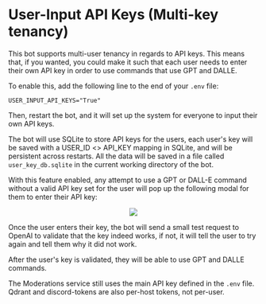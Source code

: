 # User-Input API Keys (Multi-key tenancy)  
This bot supports multi-user tenancy in regards to API keys. This means that, if you wanted, you could make it such that each user needs to enter their own API key in order to use commands that use GPT and DALLE.  
  
To enable this, add the following line to the end of your `.env` file:  
```env  
USER_INPUT_API_KEYS="True"  
```  
  
Then, restart the bot, and it will set up the system for everyone to input their own API keys.   
  
The bot will use SQLite to store API keys for the users, each user's key will be saved with a USER_ID <> API_KEY mapping in SQLite, and will be persistent across restarts. All the data will be saved in a file called `user_key_db.sqlite` in the current working directory of the bot.  
  
With this feature enabled, any attempt to use a GPT or DALL-E command without a valid API key set for the user will pop up the following modal for them to enter their API key:  
  
<center><img src="https://i.imgur.com/ZDScoWk.png"/></center>  
  
Once the user enters their key, the bot will send a small test request to OpenAI to validate that the key indeed works, if not, it will tell the user to try again and tell them why it did not work.  
  
After the user's key is validated, they will be able to use GPT and DALLE commands.  
  
The Moderations service still uses the main API key defined in the `.env` file. Qdrant and discord-tokens are also per-host tokens, not per-user.  
  